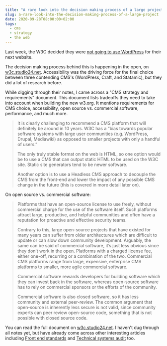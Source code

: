```yaml
---
title: "A rare look into the decision making process of a large project"
slug: a-rare-look-into-the-decision-making-process-of-a-large-project
date: 2020-09-28T08:00:00+02:00
tags:
  - cms
  - strategy
  - the web
---
```


Last week, the W3C decided they were [not going to use WordPress](https://w3c.studio24.net/updates/on-not-choosing-wordpress/) for their next website.

The decision making process behind this is happening in the open, on [w3c.studio24.net](https://w3c.studio24.net). Accessibility was the driving force for the final choice between three contending CMS's (WordPress, Craft, and Statamic), but they did a lot of research before.

<!--more-->

While digging through their notes, I came across a "CMS strategy and requirements" document. This document lists tradeoffs they need to take into account when building the new w3.org. It mentions requirements for CMS choice, accessibility, open source vs. commercial software, performance, and much more.

> It is clearly challenging to recommend a CMS platform that will definitely be around in 10 years. W3C has a “bias towards popular software systems with large user communities (e.g. WordPress, Drupal, Mediawiki) as opposed to smaller projects with only a handful of users.”
>
> The only truly stable format on the web is HTML, so one option would be to use a CMS that can output static HTML to be used on the W3C site. Static site generators tend to be newer software.
>
> Another option is to use a Headless CMS approach to decouple the CMS from the front-end and lower the impact of any possible CMS change in the future (this is covered in more detail later on).

On open source vs. commercial software:

> Platforms that have an open-source license to use freely, without commercial charge for the use of the software itself. Such platforms attract large, productive, and helpful communities and often have a reputation for proactive and effective security teams.
>
> Contrary to this, large open-source projects that have existed for many years can suffer from older architectures which are difficult to update or can slow down community development. Arguably, the same can be said of commercial software, it’s just less obvious since they don’t work in the open.
> Platforms with a charged license fee, either one-off, recurring or a combination of the two. Commercial CMS platforms range from large, expensive, enterprise CMS platforms to smaller, more agile commercial software.
>
> Commercial software rewards developers for building software which they can invest back in the software, whereas open-source software has to rely on commercial sponsors or the efforts of the community.
>
> Commercial software is also closed software, so it has less community and external peer-review. The common argument that open-source is inherently less secure is not valid, since community experts can peer review open-source code, something that is not possible with closed source code.

You can read the full document on [w3c.studio24.net](https://w3c.studio24.net/docs/cms-strategy-and-requirements/). I haven't dug through all notes yet, but have already come across other interesting articles including [Front end standards](https://w3c.studio24.net/docs/front-end-standards) and [Technical systems audit](https://w3c.studio24.net/docs/technical-systems-audit) too.

